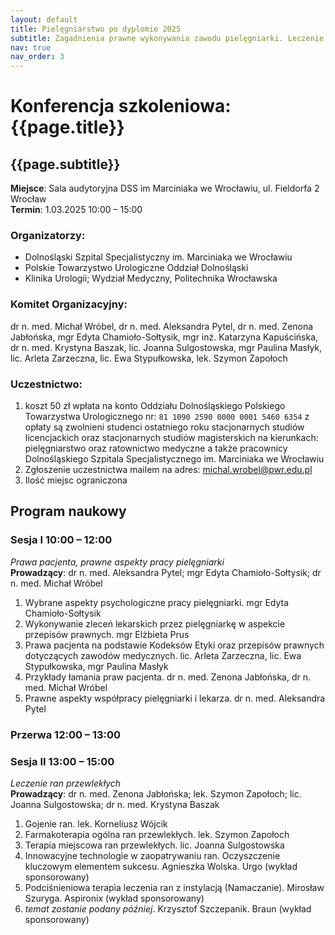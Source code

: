 ```yaml
---
layout: default
title: Pielęgniarstwo po dyplomie 2025
subtitle: Zagadnienia prawne wykonywania zawodu pielęgniarki. Leczenie ran przewlekłych.
nav: true
nav_order: 3
---
```



Konferencja szkoleniowa: {{page.title}}
===

{{page.subtitle}}
---

**Miejsce**: Sala audytoryjna DSS im Marciniaka we Wrocławiu, ul. Fieldorfa 2 Wrocław<br/>
**Termin**: 1.03.2025 10:00 – 15:00

### Organizatorzy:
* Dolnośląski Szpital Specjalistyczny im. Marciniaka we Wrocławiu
* Polskie Towarzystwo Urologiczne Oddział Dolnośląski
* Klinika Urologii; Wydział Medyczny, Politechnika Wrocławska

### Komitet Organizacyjny:
dr n. med. Michał Wróbel, dr n. med. Aleksandra Pytel, dr n. med. Zenona Jabłońska, mgr Edyta Chamioło-Sołtysik, mgr inż. Katarzyna Kapuścińska, dr n. med. Krystyna Baszak, lic. Joanna Sulgostowska, mgr Paulina Masłyk, lic. Arleta Zarzeczna, lic. Ewa Stypułkowska, lek. Szymon Zapołoch

### Uczestnictwo: 
1.	koszt 50 zł wpłata na konto Oddziału Dolnośląskiego Polskiego Towarzystwa Urologicznego nr: `81 1090 2590 0000 0001 5460 6354` z opłaty są zwolnieni studenci ostatniego roku stacjonarnych studiów licencjackich oraz stacjonarnych studiów magisterskich na kierunkach: pielęgniarstwo oraz ratownictwo medyczne a także pracownicy Dolnośląskiego Szpitala Specjalistycznego im. Marciniaka we Wrocławiu
2.	Zgłoszenie uczestnictwa mailem na adres: michal.wrobel@pwr.edu.pl
3.	Ilość miejsc ograniczona

## Program naukowy
### Sesja I 10:00 – 12:00
*Prawa pacjenta, prawne aspekty pracy pielęgniarki*<br/>
**Prowadzący**: dr n. med. Aleksandra Pytel; mgr Edyta Chamioło-Sołtysik; dr n. med. Michał Wróbel
1.	Wybrane aspekty psychologiczne pracy pielęgniarki. mgr Edyta Chamioło-Sołtysik
2.	Wykonywanie zleceń lekarskich przez pielęgniarkę w aspekcie przepisów prawnych. mgr Elżbieta Prus
3.	Prawa pacjenta na podstawie Kodeksów Etyki oraz przepisów prawnych dotyczących zawodów medycznych. lic. Arleta Zarzeczna, lic. Ewa Stypułkowska, mgr Paulina Masłyk
4.	Przykłady łamania praw pacjenta. dr n. med. Zenona Jabłońska, dr n. med. Michał Wróbel
5.	Prawne aspekty współpracy pielęgniarki i lekarza. dr n. med. Aleksandra Pytel

### Przerwa 12:00 – 13:00
### Sesja II 13:00 – 15:00
*Leczenie ran przewlekłych*<br/>
**Prowadzący**: dr n. med. Zenona Jabłońska; lek. Szymon Zapołoch; lic. Joanna Sulgostowska; dr n. med. Krystyna Baszak
1.	Gojenie ran. lek. Korneliusz Wójcik
2.	Farmakoterapia ogólna ran przewlekłych. lek. Szymon Zapołoch
3.	Terapia miejscowa ran przewlekłych. lic. Joanna Sulgostowska
4.	Innowacyjne technologie w zaopatrywaniu ran. Oczyszczenie kluczowym elementem sukcesu. Agnieszka Wolska. Urgo (wykład sponsorowany)
5.	Podciśnieniowa terapia leczenia ran z instylacją (Namaczanie). Mirosław Szuryga. Aspironix (wykład sponsorowany)
6.	*temat zostanie podany później*. Krzysztof Szczepanik. Braun (wykład sponsorowany)
